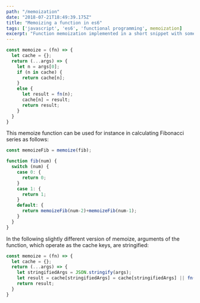 ```yaml
---
path: "/memoization"
date: "2018-07-21T18:49:39.175Z"
title: "Memoizing a function in es6"
tags: ['javascript', 'es6', 'functional programming', memoization]
excerpt: "Function memoization implemented in a short snippet with some convenient functional programming features of javascript"
---
```


```javascript
const memoize = (fn) => {
  let cache = {};
  return (...args) => {
    let n = args[0];
    if (n in cache) {
      return cache[n];
    }
    else {
      let result = fn(n);
      cache[n] = result;
      return result;
    }
  }
}
```
This memoize function can be 
used for instance in calculating Fibonacci 
series as follows:

```javascript
const memoizeFib = memoize(fib);

function fib(num) {
  switch (num) {
    case 0: {
      return 0;
    }
    case 1: {
      return 1;
    }
    default: {
      return memoizeFib(num-2)+memoizeFib(num-1); 
    }
  }
}
```

In the following slightly different version of memoize,
arguments of the function, which operate as the cache keys, 
are stringified: 

```javascript
const memoize = (fn) => {
  let cache = {};
  return (...args) => {
    let stringifiedArgs = JSON.stringify(args);
    let result = cache[stringifiedArgs] = cache[stringifiedArgs] || fn(...args);
    return result;
  }
}
```
